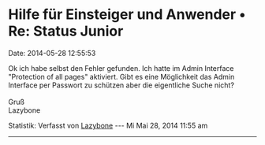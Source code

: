 Hilfe für Einsteiger und Anwender • Re: Status Junior
=====================================================

Date: 2014-05-28 12:55:53

Ok ich habe selbst den Fehler gefunden. Ich hatte im Admin Interface
\"Protection of all pages\" aktiviert. Gibt es eine Möglichkeit das
Admin Interface per Passwort zu schützen aber die eigentliche Suche
nicht?\
\
Gruß\
Lazybone

Statistik: Verfasst von
[Lazybone](http://forum.yacy-websuche.de/memberlist.php?mode=viewprofile&u=9411)
--- Mi Mai 28, 2014 11:55 am

------------------------------------------------------------------------
